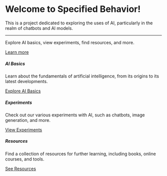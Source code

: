 <main>
    <div class="hero">
        <h1 class="display-4">Welcome to Specified Behavior!</h1>
        <p class="lead">This is a project dedicated to exploring the uses of AI, particularly in the realm of chatbots and AI models.</p>
        <hr class="my-4">
        <p>Explore AI basics, view experiments, find resources, and more.</p>
        <a class="btn btn-primary btn-lg" href="/AI/AIBasics" role="button">Learn more</a>
    </div>
    <div class="container mt-5">
        <div class="row">
            <div class="col-md-4">
                <div class="card">
                    <div class="card-body">
                        <h5 class="card-title">AI Basics</h5>
                        <p class="card-text">Learn about the fundamentals of artificial intelligence, from its origins to its latest developments.</p>
                        <a href="/AI/AIBasics" class="btn btn-primary">Explore AI Basics</a>
                    </div>
                </div>
            </div>
            <div class="col-md-4">
                <div class="card">
                    <div class="card-body">
                        <h5 class="card-title">Experiments</h5>
                        <p class="card-text">Check out our various experiments with AI, such as chatbots, image generation, and more.</p>
                        <a href="/Experiments" class="btn btn-primary">View Experiments</a>
                    </div>
                </div>
            </div>
            <div class="col-md-4">
                <div class="card">
                    <div class="card-body">
                        <h5 class="card-title">Resources</h5>
                        <p class="card-text">Find a collection of resources for further learning, including books, online courses, and tools.</p>
                        <a href="/Resources" class="btn btn-primary">See Resources</a>
                    </div>
                </div>
            </div>
        </div>
    </div>

</main>